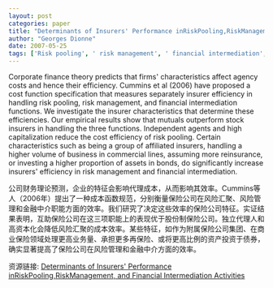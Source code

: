 ```yaml
---
layout: post
categories: paper
title: "Determinants of Insurers' Performance inRiskPooling,RiskManagement, and Financial Intermediation Activities"
author: "Georges Dionne"
date: 2007-05-25
tags: ['Risk pooling', ' risk management', ' financial intermediation', ' property-liability insurance', ' efficiency', ' agency costs.']
---
```


Corporate finance theory predicts that firms' characteristics affect agency costs and hence their efficiency. Cummins et al (2006) have proposed a cost function specification that measures separately insurer efficiency in handling risk pooling, risk management, and financial intermediation functions. We investigate the insurer characteristics that determine these efficiencies. Our empirical results show that mutuals outperform stock insurers in handling the three functions. Independent agents and high capitalization reduce the cost efficiency of risk pooling. Certain characteristics such as being a group of affiliated insurers, handling a higher volume of business in commercial lines, assuming more reinsurance, or investing a higher proportion of assets in bonds, do significantly increase insurers' efficiency in risk management and financial intermediation.

公司财务理论预测，企业的特征会影响代理成本，从而影响其效率。Cummins等人（2006年）提出了一种成本函数规范，分别衡量保险公司在风险汇聚、风险管理和金融中介职能方面的效率。我们研究了决定这些效率的保险公司特征。实证结果表明，互助保险公司在这三项职能上的表现优于股份制保险公司。独立代理人和高资本化会降低风险汇聚的成本效率。某些特征，如作为附属保险公司集团、在商业保险领域处理更高业务量、承担更多再保险、或将更高比例的资产投资于债券，确实显著提高了保险公司在风险管理和金融中介方面的效率。

资源链接: [Determinants of Insurers' Performance inRiskPooling,RiskManagement, and Financial Intermediation Activities](https://papers.ssrn.com/sol3/papers.cfm?abstract_id=988991)

